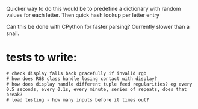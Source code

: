 Quicker way to do this would be to predefine a dictionary with random values for each letter.
Then quick hash lookup per letter entry

Can this be done with CPython for faster parsing? Currently slower than a snail.

# tests to write:
    # check display falls back gracefully if invalid rgb
    # how does RGB class handle losing contact with display?
    # how does display handle different tuple feed regularities? eg every 0.5 seconds, every 0.1s, every minute, series of repeats, does that break?
    # load testing - how many inputs before it times out?

